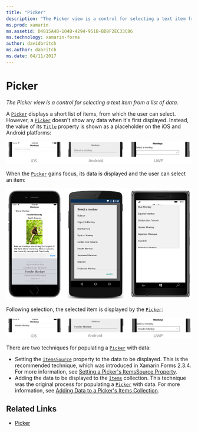 ```yaml
---
title: "Picker"
description: "The Picker view is a control for selecting a text item from a list of data."
ms.prod: xamarin
ms.assetid: D4815A4B-104B-4294-951B-BD8F2EC33C86
ms.technology: xamarin-forms
author: davidbritch
ms.author: dabritch
ms.date: 04/11/2017
---
```


# Picker

_The Picker view is a control for selecting a text item from a list of data._

A [`Picker`](https://developer.xamarin.com/api/type/Xamarin.Forms.Picker/) displays a short list of items, from which the user can select. However, a [`Picker`](https://developer.xamarin.com/api/type/Xamarin.Forms.Picker/) doesn't show any data when it's first displayed. Instead, the value of its [`Title`](https://developer.xamarin.com/api/property/Xamarin.Forms.Picker.Title/) property is shown as a placeholder on the iOS and Android platforms:

[![](images/picker-initial.png "Initial Picker Display")](images/picker-initial-large.png#lightbox "Initial Picker Display")

When the [`Picker`](https://developer.xamarin.com/api/type/Xamarin.Forms.Picker/) gains focus, its data is displayed and the user can select an item:

[![](images/picker-selection.png "Picker Selecting an Item")](images/picker-selection-large.png#lightbox "Picker Selecting an Item")

Following selection, the selected item is displayed by the [`Picker`](https://developer.xamarin.com/api/type/Xamarin.Forms.Picker/):

![](images/picker-after-selection.png "Picker after Selection")

There are two techniques for populating a [`Picker`](https://developer.xamarin.com/api/type/Xamarin.Forms.Picker/) with data:

- Setting the [`ItemsSource`](https://developer.xamarin.com/api/property/Xamarin.Forms.Picker.ItemsSource/) property to the data to be displayed. This is the recommended technique, which was introduced in Xamarin.Forms 2.3.4. For more information, see [Setting a Picker's ItemsSource Property](populating-itemssource.md).
- Adding the data to be displayed to the [`Items`](https://developer.xamarin.com/api/property/Xamarin.Forms.Picker.Items/) collection. This technique was the original process for populating a [`Picker`](https://developer.xamarin.com/api/type/Xamarin.Forms.Picker/) with data. For more information, see [Adding Data to a Picker's Items Collection](populating-items.md).


## Related Links

- [Picker](https://developer.xamarin.com/api/type/Xamarin.Forms.Picker/)
